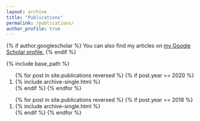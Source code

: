 ```yaml
---
layout: archive
title: "Publications"
permalink: /publications/
author_profile: true
---
```


{% if author.googlescholar %}
  You can also find my articles on <u><a href="{{author.googlescholar}}">my Google Scholar profile</a>.</u>
{% endif %}

{% include base_path %}



<ol>
{% for post in site.publications reversed %}
  {% if post.year == 2020 %}
    <li> {% include archive-single.html %}</li>
  {% endif %}
{% endfor %}
</ol>


<ol>
{% for post in site.publications reversed %}
  {% if post.year == 2018 %}
    <li> {% include archive-single.html %}</li>
  {% endif %}
{% endfor %}
</ol>


